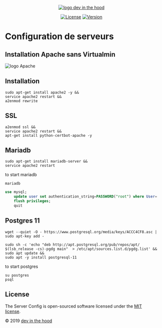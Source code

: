 <p align="center">
    <a href="https://devinthehood.com"><img src="https://github.com/jul6art/slim-skeleton/blob/master/assets/img/logo.png?raw=true" alt="logo dev in the hood"></a>
</p>

<p align="center">
    <a href="https://opensource.org/licenses/MIT" target="_blank"><img src="https://img.shields.io/badge/License-MIT-yellow.svg" alt="License"></a>
    <a href="https://github.com/jul6art/server-config" target="_blank"><img src="https://img.shields.io/static/v1?label=stable&message=v1&color=success" alt="Version"></a>
</p>

Configuration de serveurs
=========================
Installation Apache sans Virtualmin
-----------------------------------

![logo Apache](https://doc.ubuntu-fr.org/_media/apache_logo.png "logo apache")

Installation
------------
```console
sudo apt-get install apache2 -y &&
service apache2 restart &&
a2enmod rewrite
```

SSL
---

```console
a2enmod ssl &&
service apache2 restart &&
apt-get install python-certbot-apache -y
```
    
Mariadb
-------

```console
sudo apt-get install mariadb-server &&
service apache2 restart
```

to start mariadb

```console
mariadb
```

```sql
use mysql;
    update user set authentication_string=PASSWORD("root") where User='root';
    flush privileges;
    quit
```

Postgres 11
-----------

```console
wget --quiet -O - https://www.postgresql.org/media/keys/ACCC4CF8.asc | sudo apt-key add -

sudo sh -c 'echo "deb http://apt.postgresql.org/pub/repos/apt/ $(lsb_release -cs)-pgdg main"  > /etc/apt/sources.list.d/pgdg.list' && 
sudo apt update &&
sudo apt -y install postgresql-11
```

to start postgres
```console
su postgres
psql
```

License
-------

The Server Config is open-sourced software licensed under the [MIT license](https://opensource.org/licenses/MIT).

&copy; 2019 [dev in the hood](https://devinthehood.com)
